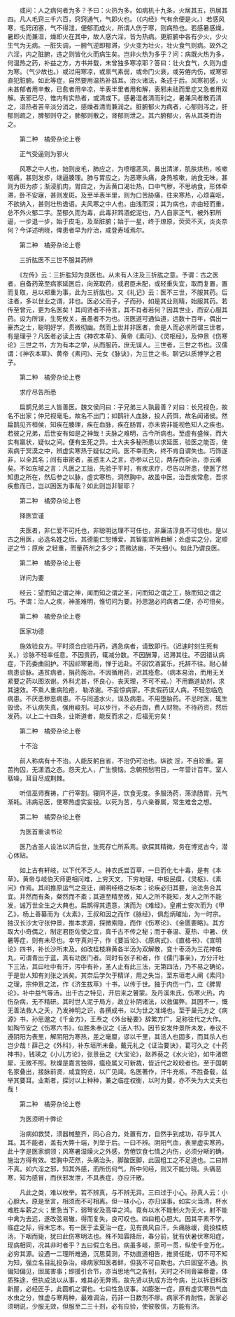 <!-- { "loadSidebar": true } -->
　　或问：人之病何者为多？予曰：火热为多。如病机十九条，火居其五，热居其四。凡人毛窍三千六百，窍窍通气，气即火也。（《内经》气有余便是火。）若感风寒，毛窍闭塞，气不得泄，便郁而成火，所谓人伤于寒，则病热也。若感暑感燥，暑即火而兼湿，燥即火在其中，故人感六淫，皆为热病。更脏腑中各有少火，少火生气为无病。一脏失调，一腑气逆即郁滞，少火变为壮火，壮火食气则病。故外之六淫，内之脏腑，违之则皆化火而病生矣。岂非火热为多乎？问：病既火热为多，何温热之药，补益之方，方书并载，未曾独多寒凉耶？答曰：壮火食气，久则为虚为寒。（气少故也。）或过用寒凉，或禀气素弱，或命门火衰，或劳倦内伤，或寒邪直犯脏腑。如此等症，自然要用温热补益耳。治火诸法，条述于后。风寒初感，火未甚郁者用辛散，已愈者用辛凉，半表半里者用和解，表邪未祛而里症又急者用双解。表邪已尽，惟内有实热者，或清或下。感暑湿者清而利之，暑兼风者散而清之，湿热者苦辛淡分消之，感燥者清而兼润之。脏腑郁火为病者，心郁则泻之，肝郁则疏之，脾郁则夺之，肺郁则散之，肾郁则泄之。其六腑郁火，各从其类而治之。

　　第二种　橘旁杂论上卷

　　正气受逼则为邪火

　　风寒之中人也，始则皮毛，肺应之，为喷嚏恶风，鼻出清涕，肌肤烘热，咳嗽咽痛，甚则发疹，继逼腠理。肺与胃应之，为恶寒头痛，身热咳嗽，纳食无味，甚则为斑为疹；渐浸肌肉，胃应之，为舌黄口渴壮热，口中气秽，不思纳食，形体牵滞，卧不安寐，甚则发斑。及至半表半里，则为口苦胁痛，往来寒热，心烦喜呕，不欲纳入，甚则壮热谵语。夫风寒之中人也，由浅而深；其为病也，亦由轻而重，总不外火郁二字。至郁久而为毒，此毒非鸩酒蛇泥也，乃人自家正气，被外邪所逼，一步退一步，始于皮毛，及至脏腑；始于一星，终于燎原，荧荧不灭，炎炎奈何？今详述明晓，俾患者早为疗治，咸登寿域焉尔。

　　第二种　橘旁杂论上卷

　　三折肱医不三世不服其药辨

　　《左传》云：三折肱知为良医也。从未有人注及三折肱之意。予谓：古之医者，自备药笼至病家延医后，向笼取药，或君臣未配，或轻重失宜，取而复置，置而复取，总以郑重为事，此为三折肱也。又《礼记》云：医不三世，不服其药。后注者，多以世业之谓，非也。医必父而子，子而孙，如是其业则精，始服其药。若传至曾元，更为名医矣！其间贤者不待言，其不肖者若何？因其世业，而安心服其药。设为所误，生死攸关，虽愚者不为也。况医道可通仙道，远数十百年，偶出一豪杰之士，聪明好学，贯微彻幽。然而上世并非医者，舍是人而必求所谓三世者，有是理乎？凡医者必读上古《神农本草》、黄帝《素问》、《灵枢经》，及仲景《伤寒论》三世之书，方为有本之学，从而服药，庶无误人。三世者，三世之书也。汉儒谓：《神农本草》、黄帝《素问》、元女《脉诀》，为三世之书。聊记以质博学之君子。

　　第二种　橘旁杂论上卷

　　求疗尽告所悉

　　扁鹊兄弟三人皆善医。魏文侯问曰：子兄弟三人孰最善？对曰：长兄视色，故名不出家；仲兄视毫毛，故名不出门；如鹊针人血脉，投人药饵，故名闻诸侯。然扁鹊见齐桓侯，知疾在腠理，疾在血脉，疾在肠胃，亦未尝非能视色知人之疾也。若彼之兄弟，后世安有如是之神哉！夫脉之难明，古今所病也。至虚有盛候，而大实有羸状，疑似之间。便有生死之异。士大夫多秘所患以求延医，验医之能否，使索病于冥漠之中，辨虚实寒热于疑似之间。医不幸而失，终不肯自谓失也。巧饰遂非，以全其名；间有审密者，虽惑主人之言，亦参以己见，两存而杂治，亦云难矣。不如东坡之言：凡医之工拙，先验于平时，有疾求疗，尽告以所患，使医了然知患之所在，然后参之以脉，虚实寒热，洞然胸中。故虽中医，治吾疾常愈，吾求疾愈而已，岂以困医为事哉？如此则岂非智耶？

　　第二种　橘旁杂论上卷

　　择医宜谨

　　夫医者，非仁爱不可托也，非聪明达理不可任也，非廉洁淳良不可信也。是以古之用医，必选名姓之后。其德能仁恕博爱，其智能宣畅曲解；处虚实之分，定顺逆之节；原疾 之轻重，而量药剂之多少；贯微达幽，不失细小。如此乃谓良医。

　　第二种　橘旁杂论上卷

　　详问为要

　　经云：望而知之谓之神，闻而知之谓之圣，问而知之谓之工，脉而知之谓之巧。予谓：治人之疾，神圣难明，惟切问为要。孙思邈必问病者二便，亦可悟矣。

　　第二种　橘旁杂论上卷

　　医家功德

　　施效验良方。平时须合应验丹药，遇急病者，请致即行。（迟速时刻生死有关。）诊脉不轻率任意。不因贵药，辄减分数。不因酬薄，迟滞其往。不因错认病症，下药委曲回护。不因祁寒暑雨，惮于远赴。不因饮酒宴乐，托辞不往。耐心替病患诊脉。遇贫病者，捐药施治。不因循用药，迟其痊愈。（病本易治，而用无关紧要之药以图浓谢。外科尤甚，怀良心，丧天理，不可不戒。）不用霸道劫剂，求其速效。不乘人重病险疮， 勒浓谢。不妄惊病家。不卖假药误人病。不轻忽临危病患。不厌恶秽恶病患。不与同道水火，误及病患。不用堕胎药。不忌时医，辄生毁谤。不认病失真，强用峻剂。可以步行，不必舟舆，费人财物。不待药资，然后发药。以上二十四条，业斯道者，能反而求之，后福无穷矣！

　　第二种　橘旁杂论上卷

　　十不治

　　前人称病有十不治。人能反躬自省，不治仍可治也。纵欲 淫，不自珍重。窘苦拘囚，无潇洒之态。怨天尤人，广生懊恼。念朝预愁明日，一年营计百年。室人聒噪，耳目尽成荆棘。

　　听信巫师赛祷，广行宰割。寝同不适，饮食无度。多服汤药，荡涤肠胃，元气渐耗。讳病忌医，使寒热虚实妄投。以死为苦，与六亲眷属，常生难舍之想。

　　第二种　橘旁杂论上卷

　　为医首重读书论

　　医乃古圣人设法以济后世，生死存亡所系焉。欲探其精微，务在博览古今，潜心体贴。

　　如上古有轩岐，以下代不乏人。神农氏尝百草，一日而化七十毒，是有《本草》。黄帝与岐伯天师更相问难，上穷天文，下穷地理，中极民瘼，《灵枢》、《素问》作焉。其间推原运气之变迁，阐明经络之标本；论疾必归其要，治法务合其宜。井然而有条，粲然而不紊；其道至精至微，知人之所不能知，发人之所不能发，诚万世全生之大典也。扁鹊得其遗意，演而为《难经》。皇甫士安次而为《甲乙》，杨上善纂而为《太素》，王叔和因之而作《脉经》，俱彪炳璀灿，为一时宗。独汉长沙太守张仲景，推本求源，探微索隐，而作《伤寒论》、《金匮要略》。其方取大小奇偶之，制定君臣佐使之宜，真千古不传之秘；而于春温、夏热、中暑、伏暑等症，则有未尽也。幸守真刘子，作《要旨论》、《原病式》、《直格书》、《宣明论》四书，补长沙所未及。如改桂枝麻黄各半汤为双解散，变十枣汤为三花神佑丸，可谓青出于蓝，真有功医门者。同时有张子和者，作《儒门事亲》，方分汗吐下三法，其曰吐中有汗，泻中有补，圣人止有此三法，无第四法，乃不易之确论，于是世人知有刘张之派矣。其奈后学欠于精详，用之失当，至东垣老人阐《素问》之理，宗仲景之法，作《济生拔萃》十书，以传于世。独于内伤一门，立《脾胃论》，补中益气等汤，出千古之特见，开后来之瞽蒙。及丹溪朱氏，伤寒火热，内伤杂病，无不精研。其时世人泥于局方，故立补阴诸法，以救偏弊。其因不一，慨无善法救人之夭，乃发神明之识，各撰成书，以为世之准绳也。至于巢元方之《病源》书，孙思邈之《千金方》，王焘之《外台秘要》辞繁方广，足称往代之大作。如陶节安之《伤寒六书》，似胜朱奉议之《活人书》。因节安发仲景所未发，奉议不遵阴阳为表里，解阴阳为寒热，差之毫厘，谬以千里，其活人也固多，而其杀人也岂少哉！薛己之《外科》，补东垣所未备。戴元礼之《证治要诀》，葛可久之《十药神书》，钱瑛之《小儿方论》，张景岳之《大宝论》，赵养葵之《水火论》，如牛渚燃犀，无微不照。秋燥是嘉言独得，瘟疫属又可新裁，皆近代之皎皎者也。至于国朝名家叠出，接脉前贤，咸宜购览，以广见闻。名医著作，汗牛充栋，不胜备载，兹举其要耳。业斯者，探讨以上种种，兼之临症权衡，以时为要，亦不失为大丈夫也哉！

　　第二种　橘旁杂论上卷

　　为医须明十弊论

　　治病如救焚，须器械整齐，同心合力，处置有方，自然手到成功，存乎其人耳。其不能者，盖有大弊十端，列举于后。一曰不辨。阴阳气血，表里虚实寒热，此十字是医家纲领；风寒暑湿燥火之外感，劳倦饮食七情之内伤，必须分晰的确，施治方得有效。若胸中茫然，头痛治头，脚酸医脚，此固粗工之不足道也。二曰辨不真。如六淫之邪，知其外感，而所伤何气，所中何经，则又不能分晓。头痛恶寒，知为感冒，而伏邪发泄，不具表症，亦应汗散。

　　凡此之类，难以枚举。若不辨真，与不辨无异。三曰过于小心。孙真人云：小心胆大。原是至言，相须而不可相离。但一味小心，亦归误事。如实火当清，杯水难胜车薪之火；里急当下，弱弩安及高举之鸿。竟有以水不能制火为无火，射不能中禽为去远，遂改弦易辙，得而复失，良可叹也。四曰粗心胆大。因其平素不学，临症之际，得末忘本。有一医于孟夏治一症，见有畏风自汗，头痛脉缓，竟投桂枝汤，下咽而毙，犹曰此伤寒明法也。殊不知霜降后，春分前，犹有伏暑伏寒阳症，现病相同，况其非时者乎？五曰假立名目。病虽多岐，原可一贯，纵使千变万化，必穷其源。设遇一二理所难通，沉思莫测，不妨直道相告，推贤任能，切不可不知为知，强立名目乱投杂治。缘病家知医者鲜，但我不可自欺也。六曰固窒不通。执偏知偏见，固属害事；即援引合节，亦当思地气之各别，天时之不同膏粱藜藿，体质殊途，但执成法以从事，难其必无弊焉。故先贤以执成方治今病，比以拆旧料改新屋，必经匠手，此圆机之谓也。七曰性急误事。如膨胀一症，原有虚实寒热气血水虫之分，惟虚与寒两种，最难调治，药非一日数剂不瘳。病家不肯耐性，医家必须明说，少服无效，但服至二三十剂，必有应验，使彼敬信，方能有济。

